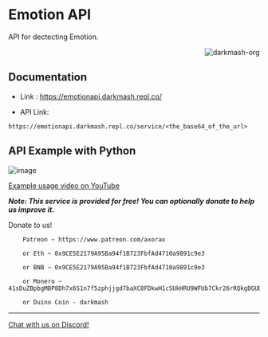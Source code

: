 
# Emotion API
API for dectecting Emotion. 

<p align="right"> <img src="https://komarev.com/ghpvc/?username=darkmash-org-emotion-api&label=Project%20views&color=0e75b6&style=flat" alt="darkmash-org" /> </p>


## Documentation

 
- Link : https://emotionapi.darkmash.repl.co/

- API Link:
``` 
https://emotionapi.darkmash.repl.co/service/<the_base64_of_the_url>
```

## API Example with Python
   
![image](https://user-images.githubusercontent.com/85914469/213844247-c829378e-a1b7-4214-922b-c0800de57dc6.png)

[Example usage video on YouTube](https://www.youtube.com/watch?v=I1_cL6b03sY)

***Note: This service is provided for free! You can optionally donate to help us improve it.***

Donate to us!
        
        Patreon ~ https://www.patreon.com/axorax
        
        or Eth ~ 0x9CE5E2179A95Ba94f1B723FbfAd4710a9891c9e3
 
        or BNB ~ 0x9CE5E2179A95Ba94f1B723FbfAd4710a9891c9e3

        or Monero ~ 41sDuZBpbgMBP8Dh7x6S1n7f5zphjjgd7baXC8FDkwH1cSUkHRU9WFUb7Ckr26rRQkgDGUDH1X4h7UGkG1xt6CmJ4kWtD9J
        
        or Duino Coin - darkmash
        
        

<hr>

[Chat with us on Discord!](https://discord.gg/SC54bSgnyQ)
